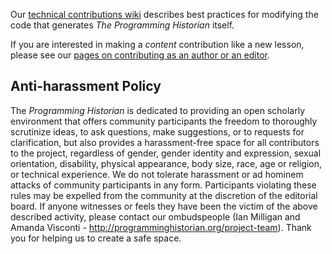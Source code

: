 Our [technical contributions wiki](https://github.com/programminghistorian/jekyll/wiki/Making-technical-contributions) describes best practices for modifying the code that generates _The Programming Historian_ itself.

If you are interested in making a _content_ contribution like a new lesson, please see our [pages on contributing as an author or an editor](http://programminghistorian.org/contribute).

## Anti-harassment Policy

The *Programming Historian* is dedicated to providing an open scholarly environment that offers community participants the freedom to thoroughly scrutinize ideas, to ask questions, make suggestions, or to requests for clarification, but also provides a harassment-free space for all contributors to the project, regardless of gender, gender identity and expression, sexual orientation, disability, physical appearance, body size, race, age or religion, or technical experience. We do not tolerate harassment or ad hominem attacks of community participants in any form. Participants violating these rules may be expelled from the community at the discretion of the editorial board. If anyone witnesses or feels they have been the victim of the above described activity, please contact our ombudspeople (Ian Milligan and Amanda Visconti - <http://programminghistorian.org/project-team>). Thank you for helping us to create a safe space.
